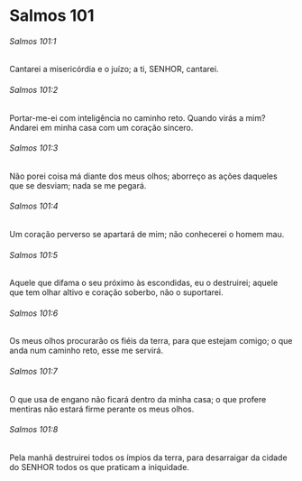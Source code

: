 # Salmos 101

###### Salmos 101:1

Cantarei a misericórdia e o juízo; a ti, SENHOR, cantarei.

###### Salmos 101:2

Portar-me-ei com inteligência no caminho reto. Quando virás a mim? Andarei em minha casa com um coração sincero.

###### Salmos 101:3

Não porei coisa má diante dos meus olhos; aborreço as ações daqueles que se desviam; nada se me pegará.

###### Salmos 101:4

Um coração perverso se apartará de mim; não conhecerei o homem mau.

###### Salmos 101:5

Aquele que difama o seu próximo às escondidas, eu o destruirei; aquele que tem olhar altivo e coração soberbo, não o suportarei.

###### Salmos 101:6

Os meus olhos procurarão os fiéis da terra, para que estejam comigo; o que anda num caminho reto, esse me servirá.

###### Salmos 101:7

O que usa de engano não ficará dentro da minha casa; o que profere mentiras não estará firme perante os meus olhos.

###### Salmos 101:8

Pela manhã destruirei todos os ímpios da terra, para desarraigar da cidade do SENHOR todos os que praticam a iniquidade.

